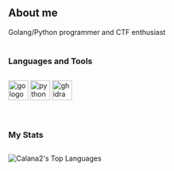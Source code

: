 <h2>About me</h2>
 Golang/Python programmer and CTF enthusiast
<br/><br/>

<!-- Tech stack icons -->  
<h3>Languages and Tools</h3>
<h2></h2>

<div>
<img src="https://cdn.jsdelivr.net/gh/devicons/devicon/icons/go/go-original.svg" height="40" alt="go logo"  />
<img src="https://cdn.jsdelivr.net/gh/devicons/devicon/icons/python/python-original.svg" height="40" alt="python logo"  />
<img src="https://upload.wikimedia.org/wikipedia/commons/f/f6/Ghidra_logo.svg" height="40" alt="ghidra logo" />
</div>
 <br/><br/>


<!--![GitHub Stats](https://github-readme-stats.vercel.app/api?username=Calana2&theme=synthwave&show_icons=true&hide_border=true&include_all_commits=true)-->

<!-- Stats -->
<h3>My Stats</h3>
<h2></h2>

![Calana2's Top Languages](https://github-readme-stats.vercel.app/api/top-langs/?username=Calana2&theme=synthwave&show_icons=true&hide_border=true&layout=compact&lang_count=4)
